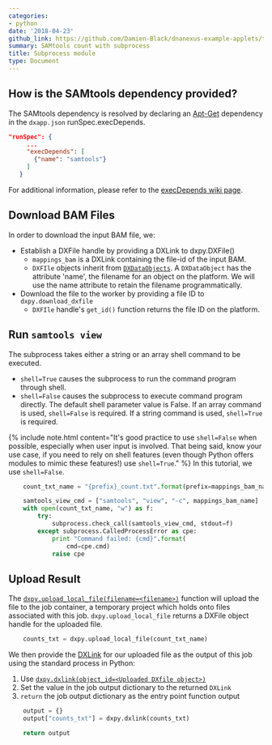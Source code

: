 ```yaml
---
categories:
- python
date: '2018-04-23'
github_link: https://github.com/Damien-Black/dnanexus-example-applets/tree/master/Tutorials/python/samtools_count_subprocess_py
summary: SAMtools count with subprocess
title: Subprocess module
type: Document
---
```

## How is the SAMtools dependency provided?
The SAMtools dependency is resolved by declaring an [Apt-Get](https://help.ubuntu.com/14.04/serverguide/apt-get.html) dependency in the `dxapp.json` runSpec.execDepends.
```json
"runSpec": {
     ...
     "execDepends": [
       {"name": "samtools"}
     ]
   }
 ```
For additional information, please refer to the [execDepends wiki page](https://wiki.dnanexus.com/Execution-Environment-Reference#Software-Packages).

## Download BAM Files

In order to download the input BAM file, we:
- Establish a DXFile handle by providing a DXLink to dxpy.DXFile()
  - `mappings_bam` is a DXLink containing the file-id of the input BAM.
  - `DXFIle` objects inherit from [`DXDataObjects`](http://autodoc.dnanexus.com/bindings/python/current/dxpy_bindings.html#dxpy.bindings.DXDataObject). A `DXDataObject` has the attribute 'name', the filename for an object on the platform. We will use the name attribute to retain the filename programmatically.
- Download the file to the worker by providing a file ID to `dxpy.download_dxfile`
  - `DXFIle` handle's `get_id()` function returns the file ID on the platform.

## Run `samtools view`
The subprocess takes either a string or an array shell command to be executed. 
  * `shell=True` causes the subprocess to run the command program through shell.
  * `shell=False` causes the subprocess to execute command program directly.
The default shell parameter value is False. If an array command is used, `shell=False` is required. If a string command
is used, `shell=True` is required.

{% include note.html content="It's good practice to use `shell=False` when possible, especially when user input is involved. That being said, know your use case, if you need to rely on shell features (even though Python offers modules to mimic these features!) use `shell=True`." %}
In this tutorial, we use `shell=False`.
```python
    count_txt_name = "{prefix}_count.txt".format(prefix=mappings_bam_name[:-4])

    samtools_view_cmd = ["samtools", "view", "-c", mappings_bam_name]
    with open(count_txt_name, "w") as f:
        try:
            subprocess.check_call(samtools_view_cmd, stdout=f)
        except subprocess.CalledProcessError as cpe:
            print "Command failed: {cmd}".format(
                cmd=cpe.cmd)
            raise cpe
```

## Upload Result  
The [`dxpy.upload_local_file(filename=<filename>)`](http://autodoc.dnanexus.com/bindings/python/current/dxpy_dxfile.html?highlight=upload_local_file#dxpy.bindings.dxfile_functions.upload_local_file) function
will upload the file to the job container, a temporary project which holds onto files
associated with this job. `dxpy.upload_local_file` returns a DXFile object handle for the
uploaded file.
```python
    counts_txt = dxpy.upload_local_file(count_txt_name)
```
We then provide the [DXLink](http://autodoc.dnanexus.com/bindings/python/current/dxpy_functions.html?highlight=dxlink#dxpy.bindings.dxdataobject_functions.dxlink) for our uploaded file as the output of this job using the standard process in Python:
1. Use [`dxpy.dxlink(object_id=<Uploaded DXfile object>)`](http://autodoc.dnanexus.com/bindings/python/current/dxpy_functions.html?highlight=dxlink#dxpy.bindings.dxdataobject_functions.dxlink)
2. Set the value in the job output dictionary to the returned `DXLink`
3. `return` the job output dictionary as the entry point function output

```python
    output = {}
    output["counts_txt"] = dxpy.dxlink(counts_txt)

    return output
```
